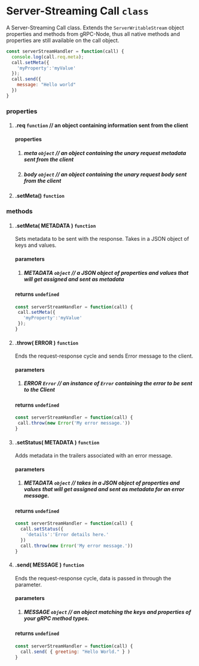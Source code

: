 # Server-Streaming Call `class`

A Server-Streaming Call class. Extends the `ServerWritableStream` object properties and methods from gRPC-Node, thus all native methods and properties are still available on the call object.

```javascript
const serverStreamHandler = function(call) {
  console.log(call.req.meta);
  call.setMeta({
    'myProperty':'myValue'
  });
  call.send({
    message: "Hello world"
  })
}
```

### properties

1. #### .req `function` // an object containing information sent from the client
   #### properties
   1. ##### meta `object` // an object containing the unary request metadata sent from the client
   2. ##### body `object` // an object containing the unary request body sent from the client
2. #### .setMeta() `function`

### methods

1. #### .setMeta( METADATA ) `function`
    Sets metadata to be sent with the response. Takes in a JSON object of keys and values.
   #### parameters
     1. ##### METADATA `object` // a JSON object of properties and values that will get assigned and sent as metadata

    #### returns `undefined`
    ```javascript
    const serverStreamHandler = function(call) {
     call.setMeta({
       'myProperty':'myValue'
     });
    }
    ```
2. #### .throw( ERROR ) `function`
      Ends the request-response cycle and sends Error message to the client.
   
   #### parameters
     1. ##### ERROR `Error` // an instance of `Error` containing the error to be sent to the Client

    #### returns `undefined`
    ```javascript
    const serverStreamHandler = function(call) {
     call.throw(new Error('My error message.'))
    }
    ```
3. #### .setStatus( METADATA ) `function`
      Adds metadata in the trailers associated with an error message.
   
   #### parameters
     1. ##### METADATA `object` // takes in a JSON object of properties and values that will get assigned and sent as metadata for an error message.

    #### returns `undefined`
    ```javascript
    const serverStreamHandler = function(call) {
      call.setStatus({
        'details':'Error details here.'
      })
      call.throw(new Error('My error message.'))
    }
    ```
4. #### .send( MESSAGE ) `function`
      Ends the request-response cycle, data is passed in through the parameter.

   #### parameters
     1. ##### MESSAGE `object` // an object matching the keys and properties of your gRPC method types.

    #### returns `undefined`
    ```javascript
    const serverStreamHandler = function(call) {
      call.send( { greeting: "Hello World." } )
    }
    ```